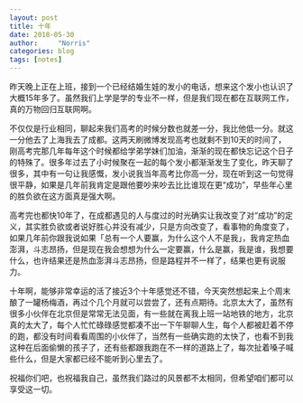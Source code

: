```yaml
---
layout: post
title: 十年
date: 2018-05-30
author:     "Norris"
categories: blog
tags: [notes]
---
```


昨天晚上正在上班，接到一个已经结婚生娃的发小的电话，想来这个发小也认识了大概15年多了。虽然我们上学是学的专业不一样，但是我们现在都在互联网工作，真的万物回归互联网啊。

不仅仅是行业相同，聊起来我们高考的时候分数也就差一分，我比他低一分。就这一分他去了上海我去了成都。这两天刷微博发现高考也就剩不到10天的时间了，刚高考完那几年每年这个时候都给学弟学妹们加油，渐渐的现在都快忘记这个日子的特殊了。很多年过去了小时候聚在一起的每个发小都渐渐发生了变化，昨天聊了很多，其中有一句让我感慨，发小说我当年高考比你高一分，现在听到这一句觉得很平静，如果是几年前我肯定是跟他要吵来吵去比比谁现在更“成功”，早些年心里的胜负欲在这方面真是强大啊。

高考完也都快10年了，在成都遇见的人与度过的时光确实让我改变了对“成功”的定义，其实胜负欲或者说好胜心并没有减少，只是方向改变了，看事物的角度变了，如果几年前你跟我说如果「总有一个人要赢，为什么这个人不是我」，我肯定热血澎湃，斗志昂扬，但是现在我会想想为什么一定要赢，什么是赢，我是谁，我想要什么，也许结果还是热血澎湃斗志昂扬，但是路程并不一样了，结果也更有说服力。

十年啊，能够非常幸运的活了接近3个十年感觉还不错，今天突然想起来上个周末酿了一罐杨梅酒，再过个几个月就可以尝尝了，还有点期待。北京太大了，虽然有很多小伙伴在北京但是常常无法见面，有一些就在离我上班一站地铁的地方，北京真的太大了，每个人忙忙碌碌感觉都凑不出一下午聊聊人生，每个人都被赶着不停的跑，都没有时间看看周围的小伙伴了，当然有一些确实跑的太快了，也看不到我这种在后面偷懒的孩子了，还有些都跟我跑在不一样的道路上了，每次扯着嗓子喊些什么，但是大家都已经不能听到心里去了。

祝福你们吧，也祝福我自己，虽然我们路过的风景都不太相同，但希望咱们都可以享受这一切。